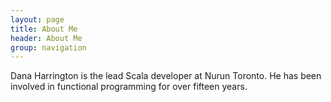```yaml
---
layout: page
title: About Me 
header: About Me
group: navigation
---
```

Dana Harrington is the lead Scala developer at Nurun Toronto. He has been involved in functional programming for over fifteen years.
